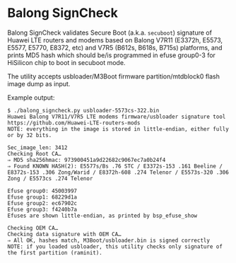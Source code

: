 Balong SignCheck
================

Balong SignCheck validates Secure Boot (a.k.a. `secuboot`) signature of Huawei LTE routers and modems based on Balong V7R11 (E3372h, E5573, E5577, E5770, E8372, etc) and V7R5 (B612s, B618s, B715s) platforms, and prints MD5 hash which should be/is programmed in efuse group0-3 for HiSilicon chip to boot in secuboot mode.

The utility accepts usbloader/M3Boot firmware partition/mtdblock0 flash image dump as input.

Example output:
```
$ ./balong_signcheck.py usbloader-5573cs-322.bin
Huawei Balong V7R11/V7R5 LTE modems firmware/usbloader signature tool
https://github.com/Huawei-LTE-routers-mods
NOTE: everything in the image is stored in little-endian, either fully or by 32 bits.

Sec_image_len: 3412
Checking Root CA…
⇒ MD5 sha256hmac: 973900451a9d22682c9067ec7a0b24f4
⇒ Found KNOWN HASH(2): E5577s/Bs .76 STC / E3372s-153 .161 Beeline / E8372s-153 .306 Zong/Warid / E8372h-608 .274 Telenor / E5573s-320 .306 Zong / E5573cs .274 Telenor

Efuse group0: 45003997
Efuse group1: 68229d1a
Efuse group2: ec67902c
Efuse group3: f4240b7a
Efuses are shown little-endian, as printed by bsp_efuse_show

Checking OEM CA…
Checking data signature with OEM CA…
⇒ All OK, hashes match, M3Boot/usbloader.bin is signed correctly
NOTE: if you loaded usbloader, this utility checks only signature of the first partition (raminit).
```
